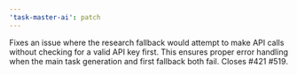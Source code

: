 ```yaml
---
'task-master-ai': patch
---
```


Fixes an issue where the research fallback would attempt to make API calls without checking for a valid API key first. This ensures proper error handling when the main task generation and first fallback both fail. Closes #421 #519.
